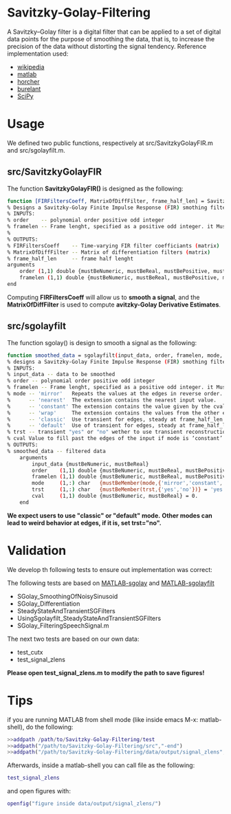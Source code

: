 # Savitzky-Golay-Filtering
A Savitzky–Golay filter is a digital filter that can be applied to a set of digital data points for the purpose of smoothing the data, that is, to increase the precision of the data without distorting the signal tendency.
Reference implementation used:
- [wikipedia](https://fr.wikipedia.org/wiki/Algorithme_de_Savitzky-Golay)
- [matlab](https://www.mathworks.com/help/signal/ref/sgolay.html)
- [horcher](https://github.com/horchler/sgolayfilt/blob/master/sgolayfilt.m)
- [burelant](https://github.com/burelant/sgolay_robust/blob/main/sgolay_robust.m)
- [SciPy](https://docs.scipy.org/doc/scipy/reference/generated/scipy.signal.savgol_filter.html)

# Usage
We defined two public functions, respectively at src/SavitzkyGolayFIR.m and src/sgolayfilt.m.
## src/SavitzkyGolayFIR
The function __SavitzkyGolayFIR()__ is designed as the following:
```bash
function [FIRFiltersCoeff, MatrixOfDiffFilter, frame_half_len] = SavitzkyGolayFIR(order, framelen)
% Designs a Savitzky-Golay Finite Impulse Response (FIR) smothing filter with polynomial order order and frame lenght framelen.
% INPUTS:
% order    -- polynomial order positive odd integer
% framelen -- Frame lenght, specified as a positive odd integer. it Must be greater than order.
%
% OUTPUTS:
% FIRFiltersCoeff    -- Time-varying FIR filter coefficiants (matrix)
% MatrixOfDiffFilter -- Matrix of differentiation filters (matrix)
% frame_half_len     -- frame half lenght
arguments
    order (1,1) double {mustBeNumeric, mustBeReal, mustBePositive, mustBeGreaterThanOrEqual(order,0)}
    framelen (1,1) double {mustBeNumeric, mustBeReal, mustBePositive, mustBeGreaterThan(framelen,order)}
end
```
Computing __FIRFiltersCoeff__ will allow us to __smooth a signal__, and the __MatrixOfDiffFilter__ is used to compute __avitzky-Golay Derivative Estimates__.

## src/sgolayfilt
The function sgolay() is design to smooth a signal as the following:
```bash
function smoothed_data = sgolayfilt(input_data, order, framelen, mode, trst, cval)
% designs a Savitzky-Golay Finite Impulse Response (FIR) smothing filter with polynomial order order and frame lenght framelen.
% INPUTS:
% input_data -- data to be smoothed
% order -- polynomial order positive odd integer
% framelen -- Frame lenght, specified as a positive odd integer. it Must be greater than order.
% mode -- 'mirror'   Repeats the values at the edges in reverse order. The value closest to the edge is not included.
%      -- 'nearest'  The extension contains the nearest input value.
%      -- 'constant' The extension contains the value given by the cval argument.
%      -- 'wrap'     The extension contains the values from the other end of the array.
%      -- 'classic'  Use transient for edges, steady at frame_half_len
%      -- 'default'  Use of transient for edges, steady at frame_half_len+1
% trst -- transient "yes" or "no" wether to use transient reconstruction for edges at begin and end for mode != classic and default. default "yes".
% cval Value to fill past the edges of the input if mode is ‘constant’. Default is 0.0.
% OUTPUTS:
% smoothed_data -- filtered data
    arguments
        input_data {mustBeNumeric, mustBeReal}
        order    (1,1) double {mustBeNumeric, mustBeReal, mustBePositive, mustBeGreaterThanOrEqual(order,0)}
        framelen (1,1) double {mustBeNumeric, mustBeReal, mustBePositive, mustBeGreaterThan(framelen,order)}
        mode     (1,:) char   {mustBeMember(mode,{'mirror','constant','nearest','wrap','classic','default'})} = 'default'
        trst     (1,:) char   {mustBeMember(trst,{'yes','no'})} = 'yes'
        cval     (1,1) double {mustBeNumeric, mustBeReal} = 0.
    end
```
__We expect users to use "classic" or "default" mode.__
__Other modes can lead to weird behavior at edges, if it is, set trst="no".__

# Validation
We develop th following tests to ensure out implementation was correct:

The following tests are based on [MATLAB-sgolay](https://www.mathworks.com/help/signal/ref/sgolay.html) and [MATLAB-sgolayfilt](https://www.mathworks.com/help/signal/ref/sgolayfilt.html)
-  SGolay_SmoothingOfNoisySinusoid
-  SGolay_Differentiation
-  SteadyStateAndTransientSGFilters
-  UsingSgolayfilt_SteadyStateAndTransientSGFilters
-  SGolay_FilteringSpeechSignal.m

The next two tests are based on our own data:
- test_cutx
- test_signal_zlens

**Please open test_signal_zlens.m to modify the path to save figures!**


# Tips
if you are running MATLAB from shell mode (like inside emacs M-x: matlab-shell), do the following:
```matlab
>>addpath /path/to/Savitzky-Golay-Filtering/test
>>addpath("/path/to/Savitzky-Golay-Filtering/src","-end")
>>addpath("/path/to/Savitzky-Golay-Filtering/data/output/signal_zlens","-end")
```
Afterwards, inside a matlab-shell you can call file as the following:
```matlab
test_signal_zlens
```
and open figures with:
```matlab
openfig("figure inside data/output/signal_zlens/")
```